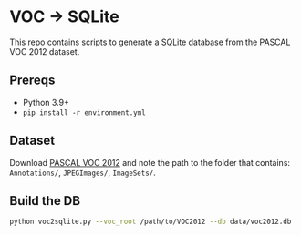 
# VOC → SQLite

This repo contains scripts to generate a SQLite database from the PASCAL VOC 2012 dataset.

## Prereqs
- Python 3.9+
- `pip install -r environment.yml`

## Dataset
Download [PASCAL VOC 2012](https://www.kaggle.com/datasets/gopalbhattrai/pascal-voc-2012-dataset) and note the path to the folder that contains:
`Annotations/`, `JPEGImages/`, `ImageSets/`.

## Build the DB
```bash
python voc2sqlite.py --voc_root /path/to/VOC2012 --db data/voc2012.db

